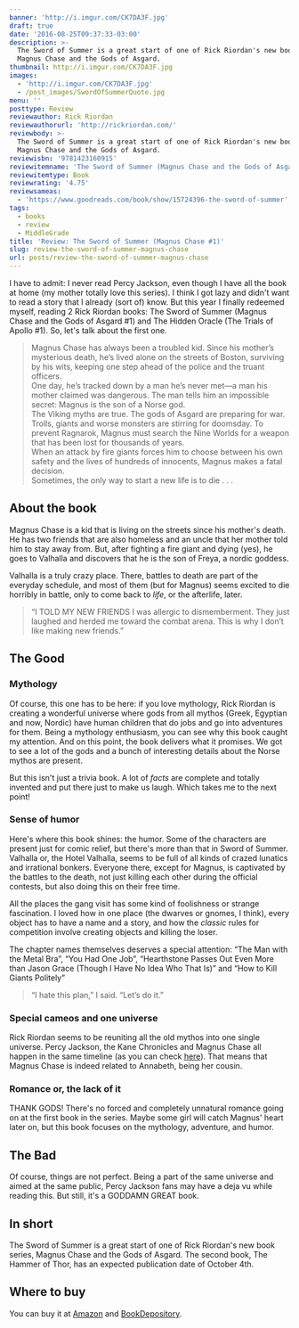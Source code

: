 ```yaml
---
banner: 'http://i.imgur.com/CK7DA3F.jpg'
draft: true
date: '2016-08-25T09:37:33-03:00'
description: >-
  The Sword of Summer is a great start of one of Rick Riordan's new book series,
  Magnus Chase and the Gods of Asgard.
thumbnail: http://i.imgur.com/CK7DA3F.jpg
images:
  - 'http://i.imgur.com/CK7DA3F.jpg'
  - /post_images/SwordOfSummerQuote.jpg
menu: ''
posttype: Review
reviewauthor: Rick Riordan
reviewauthorurl: 'http://rickriordan.com/'
reviewbody: >-
  The Sword of Summer is a great start of one of Rick Riordan's new book series,
  Magnus Chase and the Gods of Asgard.
reviewisbn: '9781423160915'
reviewitemname: 'The Sword of Summer (Magnus Chase and the Gods of Asgard #1)'
reviewitemtype: Book
reviewrating: '4.75'
reviewsameas:
  - 'https://www.goodreads.com/book/show/15724396-the-sword-of-summer'
tags:
  - books
  - review
  - MiddleGrade
title: 'Review: The Sword of Summer (Magnus Chase #1)'
slug: review-the-sword-of-summer-magnus-chase
url: posts/review-the-sword-of-summer-magnus-chase
---
```


I have to admit: I never read Percy Jackson, even though I have all the book at home (my mother totally love this series). 
I think I got lazy and didn't want to read a story that I already (sort of) know. 
But this year I finally redeemed myself, reading 2 Rick Riordan books: 
The Sword of Summer (Magnus Chase and the Gods of Asgard #1) and The Hidden Oracle (The Trials of Apollo #1). 
So, let's talk about the first one.

<!--more-->

> Magnus Chase has always been a troubled kid. Since his mother’s mysterious death, he’s lived alone on the streets of Boston, 
surviving by his wits, keeping one step ahead of the police and the truant officers.  
One day, he’s tracked down by a man he’s never met—a man his mother claimed was dangerous. 
The man tells him an impossible secret: Magnus is the son of a Norse god.  
The Viking myths are true. The gods of Asgard are preparing for war. 
Trolls, giants and worse monsters are stirring for doomsday. 
To prevent Ragnarok, Magnus must search the Nine Worlds for a weapon that has been lost for thousands of years.  
When an attack by fire giants forces him to choose between his own safety and the lives of hundreds of innocents, Magnus makes a fatal decision.  
Sometimes, the only way to start a new life is to die . . .

## About the book

Magnus Chase is a kid that is living on the streets since his mother's death. 
He has two friends that are also homeless and an uncle that her mother told him to stay away from. 
But, after fighting a fire giant and dying (yes), he goes to Valhalla and discovers that he is the son of Freya, a nordic goddess.

Valhalla is a truly crazy place. 
There, battles to death are part of the everyday schedule, 
and most of them (but for Magnus) seems excited to die horribly in battle, 
only to come back to _life_, or the afterlife, later.

> “I TOLD MY NEW FRIENDS I was allergic to dismemberment. They just laughed and herded me toward the combat arena. 
This is why I don’t like making new friends.”

## The Good

### Mythology

Of course, this one has to be here: if you love mythology, 
Rick Riordan is creating a wonderful universe where gods from all mythos (Greek, Egyptian and now, Nordic) 
have human children that do jobs and go into adventures for them. Being a mythology enthusiasm, 
you can see why this book caught my attention. And on this point, the book delivers what it promises. 
We got to see a lot of the gods and a bunch of interesting details about the Norse mythos are present.

But this isn't just a trivia book. A lot of _facts_ are complete and totally invented and put there just to make us laugh. 
Which takes me to the next point!

<!-- "/post_images/SwordOfSummerQuote.jpg", "Myths are simply stories about truths we've forgotten" -->

### Sense of humor

Here's where this book shines: the humor. Some of the characters are present just for comic relief, 
but there's more than that in Sword of Summer. Valhalla or, the Hotel Valhalla, 
seems to be full of all kinds of crazed lunatics and irrational bonkers. 
Everyone there, except for Magnus, is captivated by the battles to the death, 
not just killing each other during the official contests, but also doing this on their free time.

All the places the gang visit has some kind of foolishness or strange fascination. 
I loved how in one place (the dwarves or gnomes, I think), every object has to have a name and a story, 
and how the _classic_ rules for competition involve creating objects and killing the loser.

The chapter names themselves deserves a special attention: “The Man with the Metal Bra”, “You Had One Job”, 
“Hearthstone Passes Out Even More than Jason Grace (Though I Have No Idea Who That Is)” and “How to Kill Giants Politely”

> “I hate this plan,” I said. “Let’s do it.”

### Special cameos and one universe

Rick Riordan seems to be reuniting all the old mythos into one single universe. 
Percy Jackson, the Kane Chronicles and Magnus Chase all happen in the same timeline 
(as you can check [here](https://snoworld.one/rick-riordans-mythology-timeline-of-events/)). 
That means that Magnus Chase is indeed related to Annabeth, being her cousin.

### Romance or, the lack of it

THANK GODS! There's no forced and completely unnatural romance going on at the first book in the series. 
Maybe some girl will catch Magnus' heart later on, but this book focuses on the mythology, adventure, and humor.

## The Bad

Of course, things are not perfect. Being a part of the same universe and aimed at the same public, 
Percy Jackson fans may have a deja vu while reading this. But still, it's a GODDAMN GREAT book.

## In short

The Sword of Summer is a great start of one of Rick Riordan's new book series, Magnus Chase and the Gods of Asgard. 
The second book, The Hammer of Thor, has an expected publication date of October 4th.

## Where to buy

You can buy it at [Amazon](http://amzn.to/2bJe92D) and 
[BookDepository](http://www.bookdepository.com/search?searchTerm=The+Sword+of+Summer+Magnus+Chase&search=Find+book&a_aid=thiagomgd).

